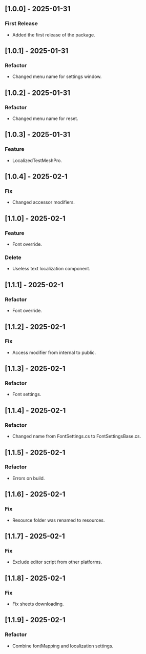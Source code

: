 ## [1.0.0] - 2025-01-31
### First Release
- Added the first release of the package.
## [1.0.1] - 2025-01-31
### Refactor
- Changed menu name for settings window.
## [1.0.2] - 2025-01-31
### Refactor
- Changed menu name for reset.
## [1.0.3] - 2025-01-31
### Feature
- LocalizedTestMeshPro.
## [1.0.4] - 2025-02-1
### Fix
- Changed accessor modifiers.
## [1.1.0] - 2025-02-1
### Feature
- Font override.
### Delete
- Useless text localization component.
## [1.1.1] - 2025-02-1
### Refactor
- Font override.
## [1.1.2] - 2025-02-1
### Fix
- Access modifier from internal to public.
## [1.1.3] - 2025-02-1
### Refactor
- Font settings.
## [1.1.4] - 2025-02-1
### Refactor
- Changed name from FontSettings.cs to FontSettingsBase.cs.
## [1.1.5] - 2025-02-1
### Refactor
- Errors on build.
## [1.1.6] - 2025-02-1
### Fix
- Resource folder was renamed to resources.
## [1.1.7] - 2025-02-1
### Fix
- Exclude editor script from other platforms.
## [1.1.8] - 2025-02-1
### Fix
- Fix sheets downloading.
## [1.1.9] - 2025-02-1
### Refactor
- Combine fontMapping and localization settings.